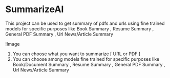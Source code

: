 # SummarizeAI
This project can be used to get summary of pdfs and urls using fine trained models for specific purposes like Book Summary , Resume Summary , General PDF Summary , Url News/Article Summary

!Image
1. You can choose what you want to summarize [ URL or PDF ] 
2. You can choose among models fine trained for specific purposes like Book/Document Summary , Resume Summary , General PDF Summary , Url News/Article Summary
